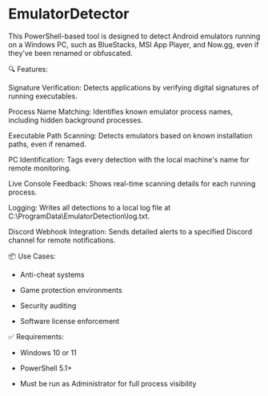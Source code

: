 # EmulatorDetector
This PowerShell-based tool is designed to detect Android emulators running on a Windows PC, such as BlueStacks, MSI App Player, and Now.gg, even if they’ve been renamed or obfuscated.

🔍 Features:

Signature Verification: Detects applications by verifying digital signatures of running executables.

Process Name Matching: Identifies known emulator process names, including hidden background processes.

Executable Path Scanning: Detects emulators based on known installation paths, even if renamed.

PC Identification: Tags every detection with the local machine's name for remote monitoring.

Live Console Feedback: Shows real-time scanning details for each running process.

Logging: Writes all detections to a local log file at C:\ProgramData\EmulatorDetection\log.txt.

Discord Webhook Integration: Sends detailed alerts to a specified Discord channel for remote notifications.

📦 Use Cases:
- Anti-cheat systems

- Game protection environments

- Security auditing

- Software license enforcement

✅ Requirements:
- Windows 10 or 11

- PowerShell 5.1+

- Must be run as Administrator for full process visibility
